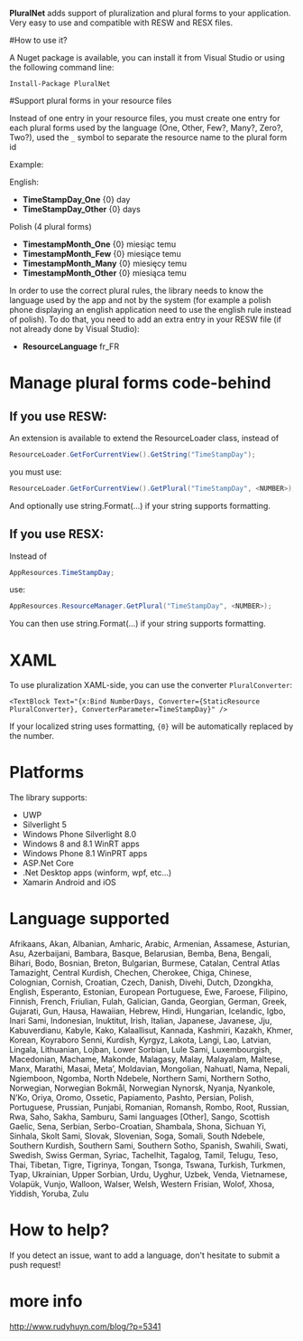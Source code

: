 __PluralNet__ adds support of pluralization and plural forms to your application. Very easy to use and compatible with RESW and RESX files.

#How to use it?

A Nuget package is available, you can install it from Visual Studio or using the following command line:

```nuget
Install-Package PluralNet
```

#Support plural forms in your resource files

Instead of one entry in your resource files, you must create one entry for each plural forms used by the language (One, Other, Few?, Many?, Zero?, Two?), used the ``_`` symbol to separate the resource name to the plural form id

Example:

English:
* __TimeStampDay_One__     {0} day
* __TimeStampDay_Other__   {0} days

Polish (4 plural forms)
* __TimestampMonth_One__	{0} miesiąc temu
* __TimestampMonth_Few__	{0} miesiące temu
* __TimestampMonth_Many__	{0} miesięcy temu
* __TimestampMonth_Other__	{0} miesiąca temu

In order to use the correct plural rules, the library needs to know the language used by the app and not by the system (for example a polish phone displaying an english application need to use the english rule instead of polish).
To do that, you need to add an extra entry in your RESW file (if not already done by Visual Studio):


* __ResourceLanguage__	fr_FR

# Manage plural forms code-behind

## If you use RESW:

An extension is available to extend the ResourceLoader class, instead of

```csharp
ResourceLoader.GetForCurrentView().GetString("TimeStampDay");
```

you must use:

```csharp
ResourceLoader.GetForCurrentView().GetPlural("TimeStampDay", <NUMBER>);
```

And optionally use string.Format(...) if your string supports formatting.

## If you use RESX:

Instead of 

```csharp
AppResources.TimeStampDay;
```
use:

```csharp
AppResources.ResourceManager.GetPlural("TimeStampDay", <NUMBER>);
```

You can then use string.Format(...) if your string supports formatting.

# XAML
To use pluralization XAML-side, you can use the converter ``PluralConverter``:

```xaml
<TextBlock Text="{x:Bind NumberDays, Converter={StaticResource PluralConverter}, ConverterParameter=TimeStampDay}" />
```

If your localized string uses formatting, ``{0}`` will be automatically replaced by the number.

# Platforms

The library supports:
* UWP
* Silverlight 5
* Windows Phone Silverlight 8.0
* Windows 8 and 8.1 WinRT apps
* Windows Phone 8.1 WinPRT apps
* ASP.Net Core
* .Net Desktop apps (winform, wpf, etc...)
* Xamarin Android and iOS

# Language supported

Afrikaans, Akan, Albanian, Amharic, Arabic, Armenian, Assamese, Asturian, Asu, Azerbaijani, Bambara, Basque, Belarusian, Bemba, Bena, Bengali, Bihari, Bodo, Bosnian, Breton, Bulgarian, Burmese, Catalan, Central Atlas Tamazight, Central Kurdish, Chechen, Cherokee, Chiga, Chinese, Colognian, Cornish, Croatian, Czech, Danish, Divehi, Dutch, Dzongkha, English, Esperanto, Estonian, European Portuguese, Ewe, Faroese, Filipino, Finnish, French, Friulian, Fulah, Galician, Ganda, Georgian, German, Greek, Gujarati, Gun, Hausa, Hawaiian, Hebrew, Hindi, Hungarian, Icelandic, Igbo, Inari Sami, Indonesian, Inuktitut, Irish, Italian, Japanese, Javanese, Jju, Kabuverdianu, Kabyle, Kako, Kalaallisut, Kannada, Kashmiri, Kazakh, Khmer, Korean, Koyraboro Senni, Kurdish, Kyrgyz, Lakota, Langi, Lao, Latvian, Lingala, Lithuanian, Lojban, Lower Sorbian, Lule Sami, Luxembourgish, Macedonian, Machame, Makonde, Malagasy, Malay, Malayalam, Maltese, Manx, Marathi, Masai, Metaʼ, Moldavian, Mongolian, Nahuatl, Nama, Nepali, Ngiemboon, Ngomba, North Ndebele, Northern Sami, Northern Sotho, Norwegian, Norwegian Bokmål, Norwegian Nynorsk, Nyanja, Nyankole, N’Ko, Oriya, Oromo, Ossetic, Papiamento, Pashto, Persian, Polish, Portuguese, Prussian, Punjabi, Romanian, Romansh, Rombo, Root, Russian, Rwa, Saho, Sakha, Samburu, Sami languages [Other], Sango, Scottish Gaelic, Sena, Serbian, Serbo-Croatian, Shambala, Shona, Sichuan Yi, Sinhala, Skolt Sami, Slovak, Slovenian, Soga, Somali, South Ndebele, Southern Kurdish, Southern Sami, Southern Sotho, Spanish, Swahili, Swati, Swedish, Swiss German, Syriac, Tachelhit, Tagalog, Tamil, Telugu, Teso, Thai, Tibetan, Tigre, Tigrinya, Tongan, Tsonga, Tswana, Turkish, Turkmen, Tyap, Ukrainian, Upper Sorbian, Urdu, Uyghur, Uzbek, Venda, Vietnamese, Volapük, Vunjo, Walloon, Walser, Welsh, Western Frisian, Wolof, Xhosa, Yiddish, Yoruba, Zulu


# How to help?

If you detect an issue, want to add a language, don't hesitate to submit a push request!

# more info

http://www.rudyhuyn.com/blog/?p=5341

 
